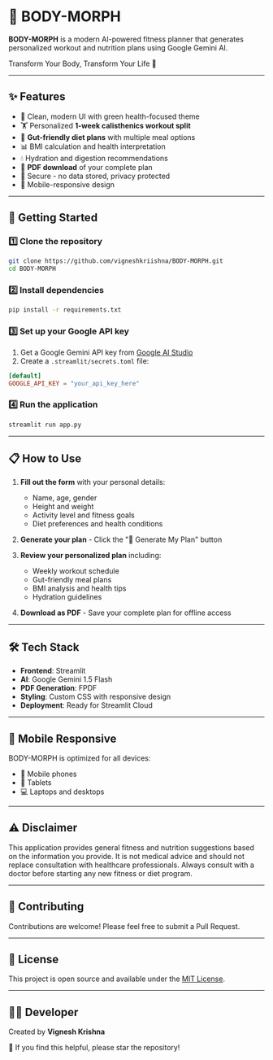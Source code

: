 # 🧬 BODY-MORPH

**BODY-MORPH** is a modern AI-powered fitness planner that generates personalized workout and nutrition plans using Google Gemini AI.

Transform Your Body, Transform Your Life 💪

---

## ✨ Features

- 🎨 Clean, modern UI with green health-focused theme
- 🏋️ Personalized **1-week calisthenics workout split**
- 🥗 **Gut-friendly diet plans** with multiple meal options
- 📊 BMI calculation and health interpretation
- 💧 Hydration and digestion recommendations
- 📄 **PDF download** of your complete plan
- 🔐 Secure - no data stored, privacy protected
- 📱 Mobile-responsive design

---

## 🚀 Getting Started

### 1️⃣ Clone the repository
```bash
git clone https://github.com/vigneshkriishna/BODY-MORPH.git
cd BODY-MORPH
```

### 2️⃣ Install dependencies
```bash
pip install -r requirements.txt
```

### 3️⃣ Set up your Google API key
1. Get a Google Gemini API key from [Google AI Studio](https://makersuite.google.com/app/apikey)
2. Create a `.streamlit/secrets.toml` file:
```toml
[default]
GOOGLE_API_KEY = "your_api_key_here"
```

### 4️⃣ Run the application
```bash
streamlit run app.py
```

---

## 📋 How to Use

1. **Fill out the form** with your personal details:
   - Name, age, gender
   - Height and weight
   - Activity level and fitness goals
   - Diet preferences and health conditions

2. **Generate your plan** - Click the "🚀 Generate My Plan" button

3. **Review your personalized plan** including:
   - Weekly workout schedule
   - Gut-friendly meal plans
   - BMI analysis and health tips
   - Hydration guidelines

4. **Download as PDF** - Save your complete plan for offline access

---

## 🛠️ Tech Stack

- **Frontend**: Streamlit
- **AI**: Google Gemini 1.5 Flash
- **PDF Generation**: FPDF
- **Styling**: Custom CSS with responsive design
- **Deployment**: Ready for Streamlit Cloud

---

## 📱 Mobile Responsive

BODY-MORPH is optimized for all devices:
- 📱 Mobile phones
- 📱 Tablets
- 💻 Laptops and desktops

---

## ⚠️ Disclaimer

This application provides general fitness and nutrition suggestions based on the information you provide. It is not medical advice and should not replace consultation with healthcare professionals. Always consult with a doctor before starting any new fitness or diet program.

---

## 🤝 Contributing

Contributions are welcome! Please feel free to submit a Pull Request.

---

## 📜 License

This project is open source and available under the [MIT License](LICENSE).

---

## 👨‍💻 Developer

Created by **Vignesh Krishna** 

🌟 If you find this helpful, please star the repository!
